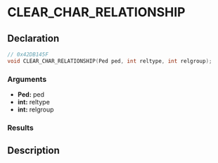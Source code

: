 # CLEAR_CHAR_RELATIONSHIP

## Declaration
```cpp
// 0x42DB145F
void CLEAR_CHAR_RELATIONSHIP(Ped ped, int reltype, int relgroup);
```

### Arguments
- **Ped:** ped
- **int:** reltype
- **int:** relgroup

### Results

## Description
